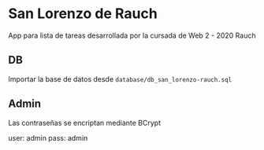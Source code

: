 # San Lorenzo de Rauch

App para lista de tareas desarrollada por la cursada de Web 2 - 2020 Rauch

## DB
Importar la base de datos desde `database/db_san_lorenzo-rauch.sql`

## Admin
Las contraseñas se encriptan mediante BCrypt

user: admin
pass: admin
